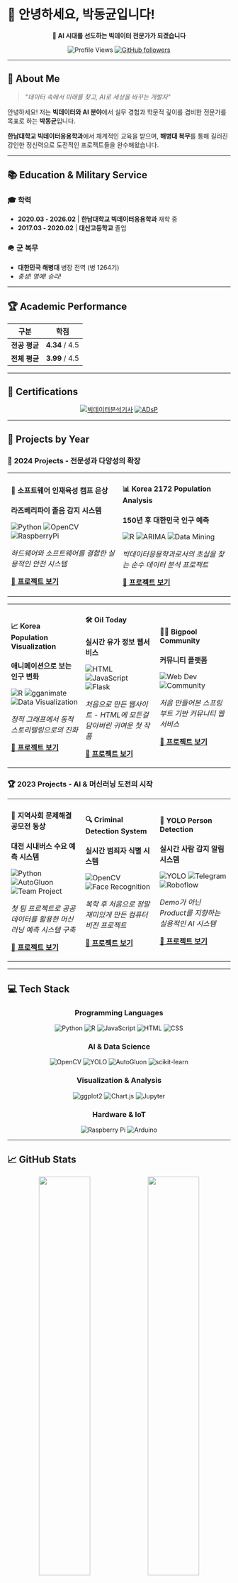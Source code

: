 # 👋 안녕하세요, 박동균입니다!

<div align="center">

**🚀 AI 시대를 선도하는 빅데이터 전문가가 되겠습니다**

![Profile Views](https://komarev.com/ghpvc/?username=ace062212&color=brightgreen&style=flat-square)
[![GitHub followers](https://img.shields.io/github/followers/ace062212?style=social)](https://github.com/ace062212)

</div>

---

## 🎯 About Me

> *"데이터 속에서 미래를 찾고, AI로 세상을 바꾸는 개발자"*

안녕하세요! 저는 **빅데이터와 AI 분야**에서 실무 경험과 학문적 깊이를 겸비한 전문가를 목표로 하는 **박동균**입니다.

**한남대학교 빅데이터응용학과**에서 체계적인 교육을 받으며, **해병대 복무**를 통해 길러진 강인한 정신력으로 도전적인 프로젝트들을 완수해왔습니다.

---

## 📚 Education & Military Service

### 🎓 **학력**
- **2020.03 - 2026.02** | **한남대학교 빅데이터응용학과** 재학 중
- **2017.03 - 2020.02** | **대산고등학교** 졸업

### 🪖 **군 복무**
- **대한민국 해병대** 병장 전역 (병 1264기)
- *충성! 명예! 승리!*

---

## 🏆 Academic Performance

<div align="center">

| 구분 | 학점 | 
|------|------|
| **전공 평균** | **4.34** / 4.5 |
| **전체 평균** | **3.99** / 4.5 |

</div>

---

## 📜 Certifications

<div align="center">

[![빅데이터분석기사](https://img.shields.io/badge/빅데이터분석기사-국가기술자격-blue?style=for-the-badge&logo=certificate)](https://www.notion.so/25c1b9f8f3ac809daa0ce9589bff3cba?pvs=21)
[![ADsP](https://img.shields.io/badge/ADsP-데이터분석준전문가-green?style=for-the-badge&logo=certificate)](https://www.notion.so/ADsP-f92a9a33acf645e5bad2178272056452?pvs=21)

</div>

---

## 🚀 Projects by Year
### 🌟 **2024 Projects - 전문성과 다양성의 확장**

<table>
<tr>
<td width="50%">

#### 🥈 **소프트웨어 인재육성 캠프 은상**
**라즈베리파이 졸음 감지 시스템**

![Python](https://img.shields.io/badge/Python-3776AB?style=flat-square&logo=python&logoColor=white)
![OpenCV](https://img.shields.io/badge/OpenCV-5C3EE8?style=flat-square&logo=opencv)
![RaspberryPi](https://img.shields.io/badge/Raspberry%20Pi-A22846?style=flat-square&logo=raspberry-pi)

*하드웨어와 소프트웨어를 결합한 실용적인 안전 시스템*

**[📂 프로젝트 보기](https://github.com/ace062212/DrowsinessDetection.git)**

</td>
<td width="50%">

#### 📊 **Korea 2172 Population Analysis**
**150년 후 대한민국 인구 예측**

![R](https://img.shields.io/badge/R-276DC3?style=flat-square&logo=r)
![ARIMA](https://img.shields.io/badge/ARIMA-4285F4?style=flat-square)
![Data Mining](https://img.shields.io/badge/Data%20Mining-FF9500?style=flat-square)

*빅데이터응용학과로서의 초심을 찾는 순수 데이터 분석 프로젝트*

**[📂 프로젝트 보기](https://github.com/ace062212/Korea2172.git)**

</td>
</tr>
</table>

<table>
<tr>
<td width="33%">

#### 📈 **Korea Population Visualization**
**애니메이션으로 보는 인구 변화**

![R](https://img.shields.io/badge/R-276DC3?style=flat-square&logo=r)
![gganimate](https://img.shields.io/badge/gganimate-276DC3?style=flat-square)
![Data Visualization](https://img.shields.io/badge/Data%20Viz-FF6384?style=flat-square)

*정적 그래프에서 동적 스토리텔링으로의 진화*

**[📂 프로젝트 보기](https://github.com/ace062212/korea-population-visualization.git)**

</td>
<td width="33%">

#### 🛠️ **Oil Today**
**실시간 유가 정보 웹서비스**

![HTML](https://img.shields.io/badge/HTML-E34F26?style=flat-square&logo=html5)
![JavaScript](https://img.shields.io/badge/JavaScript-F7DF1E?style=flat-square&logo=javascript)
![Flask](https://img.shields.io/badge/Flask-000000?style=flat-square&logo=flask)

*처음으로 만든 웹사이트 - HTML에 모든걸 담아버린 귀여운 첫 작품*

**[📂 프로젝트 보기](https://github.com/ace062212/Oil-Today.git)**

</td>
<td width="33%">

#### 🏊‍♂️ **Bigpool Community**
**커뮤니티 플랫폼**

![Web Dev](https://img.shields.io/badge/Web%20Dev-4285F4?style=flat-square)
![Community](https://img.shields.io/badge/Community-FF6B35?style=flat-square)

*처음 만들어본 스프링부트 기반 커뮤니티 웹 서비스*

**[📂 프로젝트 보기](https://github.com/ace062212/bigpool-community.git)**

</td>
</tr>
</table>

### 🏆 **2023 Projects - AI & 머신러닝 도전의 시작**

<table>
<tr>
<td width="33%">

#### 🥉 **지역사회 문제해결 공모전 동상**
**대전 시내버스 수요 예측 시스템**

![Python](https://img.shields.io/badge/Python-3776AB?style=flat-square&logo=python&logoColor=white)
![AutoGluon](https://img.shields.io/badge/AutoGluon-FF6B35?style=flat-square)
![Team Project](https://img.shields.io/badge/Team-4명-orange?style=flat-square)

*첫 팀 프로젝트로 공공데이터를 활용한 머신러닝 예측 시스템 구축*

**[📂 프로젝트 보기](https://github.com/ace062212/Daejeon-Public-Transport-Demand-Prediction.git)**

</td>
<td width="33%">

#### 🔍 **Criminal Detection System**
**실시간 범죄자 식별 시스템**

![OpenCV](https://img.shields.io/badge/OpenCV-5C3EE8?style=flat-square&logo=opencv)
![Face Recognition](https://img.shields.io/badge/Face%20Recognition-FF6B6B?style=flat-square)

*복학 후 처음으로 정말 재미있게 만든 컴퓨터 비전 프로젝트*

**[📂 프로젝트 보기](https://github.com/ace062212/Criminal-Detection-System.git)**

</td>
<td width="33%">

#### 🎯 **YOLO Person Detection**
**실시간 사람 감지 알림 시스템**

![YOLO](https://img.shields.io/badge/YOLO-00FFFF?style=flat-square)
![Telegram](https://img.shields.io/badge/Telegram-26A5E4?style=flat-square&logo=telegram)
![Roboflow](https://img.shields.io/badge/Roboflow-6B46C1?style=flat-square)

*Demo가 아닌 Product를 지향하는 실용적인 AI 시스템*

**[📂 프로젝트 보기](https://github.com/ace062212/Custom-YOLO-based-Person-Detection-System-with-Telegram-Integration.git)**

</td>
</tr>
</table>

---

## 💻 Tech Stack

<div align="center">

### **Programming Languages**
![Python](https://img.shields.io/badge/Python-3776AB?style=for-the-badge&logo=python&logoColor=white)
![R](https://img.shields.io/badge/R-276DC3?style=for-the-badge&logo=r&logoColor=white)
![JavaScript](https://img.shields.io/badge/JavaScript-F7DF1E?style=for-the-badge&logo=javascript&logoColor=black)
![HTML](https://img.shields.io/badge/HTML-E34F26?style=for-the-badge&logo=html5&logoColor=white)
![CSS](https://img.shields.io/badge/CSS-1572B6?style=for-the-badge&logo=css3&logoColor=white)

### **AI & Data Science**
![OpenCV](https://img.shields.io/badge/OpenCV-5C3EE8?style=for-the-badge&logo=opencv&logoColor=white)
![YOLO](https://img.shields.io/badge/YOLO-00FFFF?style=for-the-badge&logoColor=black)
![AutoGluon](https://img.shields.io/badge/AutoGluon-FF6B35?style=for-the-badge)
![scikit-learn](https://img.shields.io/badge/scikit--learn-F7931E?style=for-the-badge&logo=scikit-learn&logoColor=white)

### **Visualization & Analysis**
![ggplot2](https://img.shields.io/badge/ggplot2-276DC3?style=for-the-badge&logo=r&logoColor=white)
![Chart.js](https://img.shields.io/badge/Chart.js-FF6384?style=for-the-badge&logo=chart.js&logoColor=white)
![Jupyter](https://img.shields.io/badge/Jupyter-F37626?style=for-the-badge&logo=jupyter&logoColor=white)

### **Hardware & IoT**
![Raspberry Pi](https://img.shields.io/badge/Raspberry%20Pi-A22846?style=for-the-badge&logo=raspberry-pi&logoColor=white)
![Arduino](https://img.shields.io/badge/Arduino-00979D?style=for-the-badge&logo=arduino&logoColor=white)

</div>

---

## 📈 GitHub Stats

<div align="center">

<img src="https://github-readme-stats.vercel.app/api?username=ace062212&show_icons=true&theme=radical&hide_border=true&count_private=true" width="48%">
<img src="https://github-readme-stats.vercel.app/api/top-langs/?username=ace062212&layout=compact&theme=radical&hide_border=true" width="48%">

</div>

## 📞 Contact & Links

<div align="center">

[![Email](https://img.shields.io/badge/Email-ace062212@gmail.com-EA4335?style=for-the-badge&logo=gmail&logoColor=white)](mailto:ace062212@gmail.com)
[![GitHub](https://img.shields.io/badge/GitHub-ace062212-181717?style=for-the-badge&logo=github)](https://github.com/ace062212)
[![Blog](https://img.shields.io/badge/Portfolio-Visit%20My%20Works-4285F4?style=for-the-badge&logo=google-chrome)](https://github.com/ace062212)

</div>

---

<div align="center">

**💡 "데이터 속에서 답을 찾고, AI로 미래를 만들어갑니다"**

*끝까지 봐주셔서 감사합니다! ⭐*

</div>

